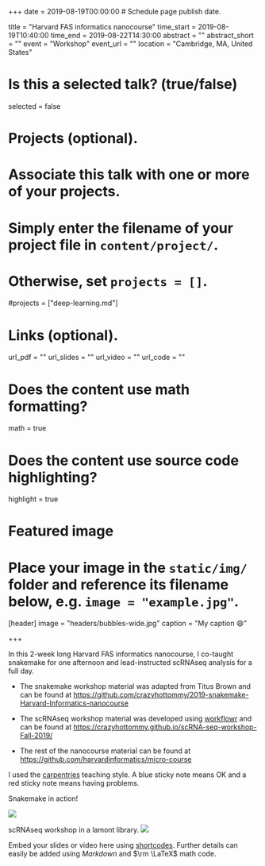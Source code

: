 +++
date = 2019-08-19T00:00:00  # Schedule page publish date.

title = "Harvard FAS informatics nanocourse"
time_start = 2019-08-19T10:40:00
time_end = 2019-08-22T14:30:00
abstract = ""
abstract_short = ""
event = "Workshop"
event_url = ""
location = "Cambridge, MA, United States"

# Is this a selected talk? (true/false)
selected = false

# Projects (optional).
#   Associate this talk with one or more of your projects.
#   Simply enter the filename of your project file in `content/project/`.
#   Otherwise, set `projects = []`.
#projects = ["deep-learning.md"]

# Links (optional).
url_pdf = ""
url_slides = ""
url_video = ""
url_code = ""

# Does the content use math formatting?
math = true

# Does the content use source code highlighting?
highlight = true

# Featured image
# Place your image in the `static/img/` folder and reference its filename below, e.g. `image = "example.jpg"`.
[header]
image = "headers/bubbles-wide.jpg"
caption = "My caption :smile:"

+++

In this 2-week long Harvard FAS informatics nanocourse, I co-taught snakemake
for one afternoon and lead-instructed scRNAseq analysis for a full day.

* The snakemake workshop material was adapted from Titus Brown and can be found at
https://github.com/crazyhottommy/2019-snakemake-Harvard-Informatics-nanocourse

* The scRNAseq workshop material was developed using [workflowr](https://github.com/jdblischak/workflowr) and can be found at
https://crazyhottommy.github.io/scRNA-seq-workshop-Fall-2019/

* The rest of the nanocourse material can be found at https://github.com/harvardinformatics/micro-course


I used the [carpentries](https://carpentries.org/) teaching style. A blue sticky note means OK and a red sticky note means having problems.

Snakemake in action!

![](/img/snakemake_wp.jpeg)

scRNAseq workshop in a lamont library.
![](/img/scRNAseq_wp.jpeg)


Embed your slides or video here using [shortcodes](https://sourcethemes.com/academic/post/writing-markdown-latex/). Further details can easily be added using *Markdown* and $\rm \LaTeX$ math code.

